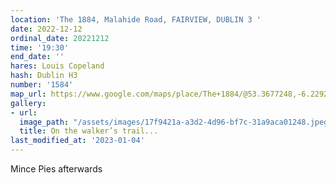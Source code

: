 ```yaml
---
location: 'The 1884, Malahide Road, FAIRVIEW, DUBLIN 3 '
date: 2022-12-12
ordinal_date: 20221212
time: '19:30'
end_date: ''
hares: Louis Copeland
hash: Dublin H3
number: '1584'
map_url: https://www.google.com/maps/place/The+1884/@53.3677248,-6.2292073,17z/data=!3m1!4b1!4m5!3m4!1s0x48670f21eb059501:0x9987712a8ea5d866!8m2!3d53.3677454!4d-6.2270641
gallery:
- url: 
  image_path: "/assets/images/17f9421a-a3d2-4d96-bf7c-31a9aca01248.jpeg"
  title: On the walker’s trail...
last_modified_at: '2023-01-04'
---
```

Mince Pies afterwards
